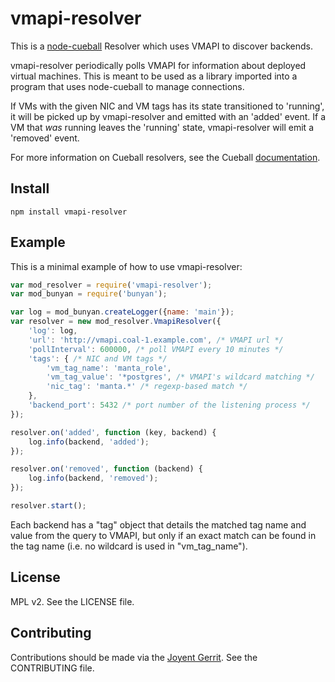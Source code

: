 # vmapi-resolver

This is a [node-cueball](https://github.com/joyent/node-cueball) Resolver which
uses VMAPI to discover backends.

vmapi-resolver periodically polls VMAPI for information about deployed virtual
machines. This is meant to be used as a library imported into a program that
uses node-cueball to manage connections.

If VMs with the given NIC and VM tags has its state transitioned to 'running',
it will be picked up by vmapi-resolver and emitted with an 'added' event. If
a VM that _was_ running leaves the 'running' state, vmapi-resolver will emit
a 'removed' event.

For more information on Cueball resolvers, see the Cueball
[documentation](https://joyent.github.io/node-cueball/#about_the_interface).

## Install

	npm install vmapi-resolver

## Example

This is a minimal example of how to use vmapi-resolver:

```javascript
var mod_resolver = require('vmapi-resolver');
var mod_bunyan = require('bunyan');

var log = mod_bunyan.createLogger({name: 'main'});
var resolver = new mod_resolver.VmapiResolver({
	'log': log,
	'url': 'http://vmapi.coal-1.example.com', /* VMAPI url */
	'pollInterval': 600000, /* poll VMAPI every 10 minutes */
	'tags': { /* NIC and VM tags */
		'vm_tag_name': 'manta_role',
		'vm_tag_value': '*postgres', /* VMAPI's wildcard matching */
		'nic_tag': 'manta.*' /* regexp-based match */
	},
	'backend_port': 5432 /* port number of the listening process */
});

resolver.on('added', function (key, backend) {
	log.info(backend, 'added');
});

resolver.on('removed', function (backend) {
	log.info(backend, 'removed');
});

resolver.start();
```

Each backend has a "tag" object that details the matched tag name and value from
the query to VMAPI, but only if an exact match can be found in the tag name
(i.e. no wildcard is used in "vm_tag_name").

## License

MPL v2. See the LICENSE file.

## Contributing

Contributions should be made via the [Joyent Gerrit](https://cr.joyent.us).
See the CONTRIBUTING file.
